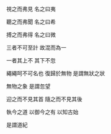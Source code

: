 視之而弗見
名之曰夷

聽之而弗聞
名之曰希

搏之而弗得
名之曰微

三者不可至計
故混而為一

一者其上不
其下不忽

繩繩呵不可名也
復歸於無物
是謂無狀之狀

無物之象
是謂忽望

迎之而不見其首
隨之而不見其後

執今之道
以御今之有
以知古始

是謂道紀
